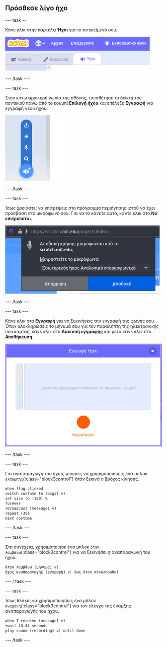 ## Πρόσθεσε λίγο ήχο

--- task --

Κάνε κλικ στην καρτέλα **Ήχοι** για το αντικείμενό σου.

![εικόνα που δείχνει καρτέλες ήχων που έχουν επιλεγεί για το αντικείμενο](images/sounds-tab.png)

--- /task ---

--- task ---

Στην κάτω αριστερή γωνία της οθόνης, τοποθέτησε το δείκτη του ποντικιού πάνω από το κουμπί **Επιλογή ήχου** και επέλεξε **Εγγραφή** για εγγραφή νέου ήχου.

![εικόνα που δείχνει το κουμπί ήχων που έχει επιλεγεί με την εγγραφή ενός ήχου](images/record-sound.png)

--- /task ---

--- task ---

Ίσως χρειαστεί να επιτρέψεις στο πρόγραμμα περιήγησης ιστού να έχει πρόσβαση στο μικρόφωνό σου. Για να το κάνετε αυτό, κάντε κλικ στο **Να επιτρέπεται**.

![εικόνα που εμφανίζει προτροπή προγράμματος περιήγησης ιστού για να επιτρέψεις την πρόσβαση στο μικρόφωνο](images/allow-mic.png)

--- /task ---

--- task ---

Κάνε κλικ στο **Εγγραφή** για να ξεκινήσεις την εγγραφή της φωνής σου. Όταν ολοκληρώσεις το μήνυμά σου για τον παραλήπτη της ηλεκτρονικής σου κάρτας, κάνε κλικ στο **Διακοπή εγγραφής** και μετά κάνε κλικ στο **Αποθήκευση**.

![εικόνα που δείχνει το πλαίσιο διαλόγου εγγραφής στο Scratch](images/record.png)

--- /task ---

--- task ---

Για αναπαραγωγή του ήχου, μπορείς να χρησιμοποιήσεις ένα μπλοκ `εκπομπής`{:class="block3control"} όταν ξεκινά ο βρόχος κίνησης.

```blocks3
when flag clicked
switch costume to (ezgif v)
set size to (150) %
forever
+broadcast (message1 v)
repeat (35)
next costume
```

--- /task ---

--- task ---

Στη συνέχεια, χρησιμοποίησε ένα μπλοκ `όταν λαμβάνω`{:class="block3control"} για να ξεκινήσει η αναπαραγωγή του ήχου.

```blocks3
όταν λαμβάνω (μήνυμα1 v)
ήχος αναπαραγωγής (εγγραφή1 v) έως ότου ολοκληρωθεί
```

--- / task ---

--- task ---

Ίσως θέλεις να χρησιμοποιήσεις ένα μπλοκ `αναμονή`{:class="block3control"} για τον έλεγχο της έναρξης αναπαραγωγής του ήχου.

```blocks3
when I receive (message1 v)
+wait (0.4) seconds
play sound (recording1 v) until done
```

--- /task ---



